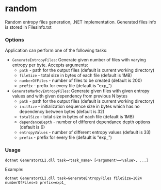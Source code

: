 # random

Random entropy files generation, .NET implementation.
Generated files info is stored in FilesInfo.txt

### Options
Application can perform one of the following tasks:
- `GenerateEntropyFiles`: Generate given number of files with varying entropy per byte. Accepts arguments:
  - `path` - path for the output files (default is current working directory)
  - `fileSize` - total size in bytes of each file (default is 1MB)
  - `numberOfFiles` - number of files to be created (default is 200)
  - `prefix` - prefix for every file (default is "exp_")
- `GenerateMarkovEntropyFiles`: Generate given files with given entropy values and with given dependency from previous N bytes
  - `path` - path for the output files (default is current working directory)
  - `initSize` - initialization sequence size in bytes which has no dependency between bytes (default is 32)
  - `totalSize` - total size in bytes of each file (default is 1MB)
  - `dependanceDepth` - number of different dependance depth options (default is 6)
  - `entropyValues` - number of different entropy values (default is 33)
  - `prefix` - prefix for every file (default is "exp_")

### Usage
```
dotnet GeneratorCLI.dll task=<task_name> [<argument>=<value>, ...]
```

Example:
```
dotnet GeneratorCLI.dll task=GenerateEntropyFiles fileSize=1024 numberOfFiles=5 prefix=exp1_
```
